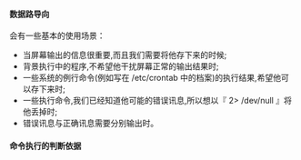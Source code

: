 #### 数据路导向 ####
会有一些基本的使用场景：

* 当屏幕输出的信息很重要,而且我们需要将他存下来的时候;
* 背景执行中的程序,不希望他干扰屏幕正常的输出结果时;
* 一些系统的例行命令(例如写在 /etc/crontab 中的档案)的执行结果,希望他可以存下来时;
* 一些执行命令,我们已经知道他可能的错误讯息,所以想以『 2> /dev/null 』将他丢掉时;
* 错误讯息与正确讯息需要分别输出时。


#### 命令执行的判断依据 ####

